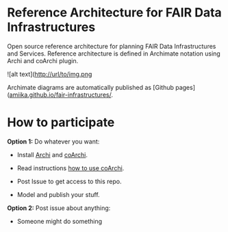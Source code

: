 # Reference Architecture for FAIR Data Infrastructures

Open source reference architecture for planning FAIR Data Infrastructures and Services. Reference architecture is defined in Archimate notation using Archi and coArchi plugin.

![alt text]([http://url/to/img.png](https://amiika.github.io/fair-infrastructures/id-3b7d80b7034c4c77bf160c6465a684d0/images/id-71069ce7a262400c8924d3a31cf66e2d.png)

Archimate diagrams are automatically published as [Github pages]([amiika.github.io/fair-infrastructures/](https://amiika.github.io/fair-infrastructures).

# How to participate

**Option 1:** Do whatever you want:
   
  * Install [Archi](https://www.archimatetool.com) and [coArchi](https://www.archimatetool.com/plugins/).
  
  * Read instructions [how to use coArchi](https://github.com/markusvanaardt/readme-coArchi).
  
  * Post Issue to get access to this repo.
  
  * Model and publish your stuff.

 **Option 2:** Post issue about anything:

  * Someone might do something
   
